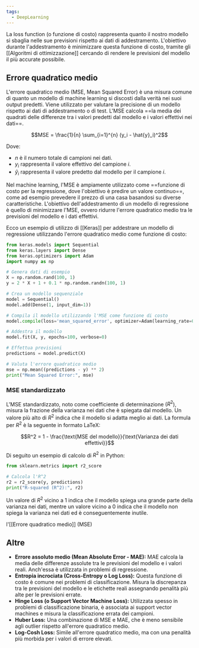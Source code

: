 ```yaml
---
tags:
  - DeepLearning
---
```

La loss function (o funzione di costo) rappresenta quanto il nostro modello si sbaglia nelle sue previsioni rispetto ai dati di addestramento. L'obiettivo durante l'addestramento è minimizzare questa funzione di costo, tramite gli [[Algoritmi di ottimizzazione]] cercando di rendere le previsioni del modello il più accurate possibile.

## Errore quadratico medio 

L'errore quadratico medio (MSE, Mean Squared Error) è una misura comune di quanto un modello di machine learning si discosti dalla verità nei suoi output predetti.
Viene utilizzato per valutare la precisione di un modello rispetto ai dati di addestramento o di test.
L'MSE calcola ==la media dei quadrati delle differenze tra i valori predetti dal modello e i valori effettivi nei dati==.

$$MSE = \frac{1}{n} \sum_{i=1}^{n} (y_i - \hat{y}_i)^2$$

Dove:
- $n$ è il numero totale di campioni nei dati.
- $y_i$ rappresenta il valore effettivo del campione $i$.
- $\hat{y}_i$ rappresenta il valore predetto dal modello per il campione $i$.

Nel machine learning, l'MSE è ampiamente utilizzato come ==funzione di costo per la regressione, dove l'obiettivo è predire un valore continuo==, come ad esempio prevedere il prezzo di una casa basandosi su diverse caratteristiche.
L'obiettivo dell'addestramento di un modello di regressione è quello di minimizzare l'MSE, ovvero ridurre l'errore quadratico medio tra le previsioni del modello e i dati effettivi.

Ecco un esempio di utilizzo di [[Keras]] per addestrare un modello di regressione utilizzando l'errore quadratico medio come funzione di costo:

```python
from keras.models import Sequential
from keras.layers import Dense
from keras.optimizers import Adam
import numpy as np

# Genera dati di esempio
X = np.random.rand(100, 1)
y = 2 * X + 1 + 0.1 * np.random.randn(100, 1)

# Crea un modello sequenziale
model = Sequential()
model.add(Dense(1, input_dim=1))

# Compila il modello utilizzando l'MSE come funzione di costo
model.compile(loss='mean_squared_error', optimizer=Adam(learning_rate=0.01))

# Addestra il modello
model.fit(X, y, epochs=100, verbose=0)

# Effettua previsioni
predictions = model.predict(X)

# Valuta l'errore quadratico medio
mse = np.mean((predictions - y) ** 2)
print("Mean Squared Error:", mse)
```

### MSE standardizzato
L'MSE standardizzato, noto come coefficiente di determinazione $(R^2$), misura la frazione della varianza nei dati che è spiegata dal modello.
Un valore più alto di $R^2$ indica che il modello si adatta meglio ai dati. La formula per $R^2$ è la seguente in formato LaTeX:

$$R^2 = 1 - \frac{\text{MSE del modello}}{\text{Varianza dei dati effettivi}}$$

Di seguito un esempio di calcolo di $R^2$ in Python:

```python
from sklearn.metrics import r2_score

# Calcola l'R^2
r2 = r2_score(y, predictions)
print("R-squared (R^2):", r2)
```

Un valore di $R^2$ vicino a 1 indica che il modello spiega una grande parte della varianza nei dati, mentre un valore vicino a 0 indica che il modello non spiega la varianza nei dati ed è conseguentemente inutile.

 l'[[Errore quadratico medio]] (MSE)


## Altre
- **Errore assoluto medio (Mean Absolute Error - MAE):** MAE calcola la media delle differenze assolute tra le previsioni del modello e i valori reali. Anch'essa è utilizzata in problemi di regressione.
- **Entropia incrociata (Cross-Entropy o Log Loss):** Questa funzione di costo è comune nei problemi di classificazione. Misura la discrepanza tra le previsioni del modello e le etichette reali assegnando penalità più alte per le previsioni errate.
- **Hinge Loss (o Support Vector Machine Loss):** Utilizzata spesso in problemi di classificazione binaria, è associata ai support vector machines e misura la classificazione errata dei campioni.
- **Huber Loss:** Una combinazione di MSE e MAE, che è meno sensibile agli outlier rispetto all'errore quadratico medio.
- **Log-Cosh Loss:** Simile all'errore quadratico medio, ma con una penalità più morbida per i valori di errore elevati.